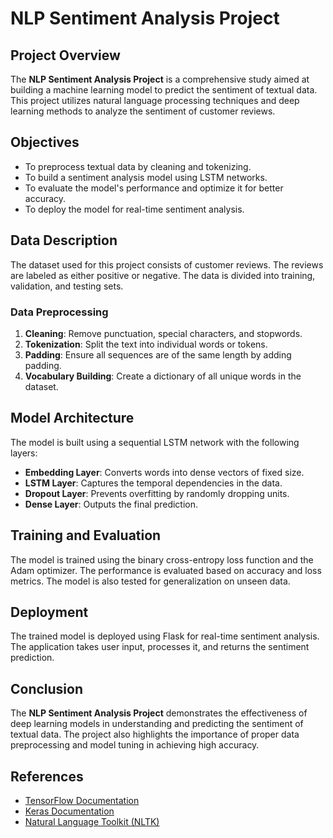 # NLP Sentiment Analysis Project

## Project Overview

The **NLP Sentiment Analysis Project** is a comprehensive study aimed at building a machine learning model to predict the sentiment of textual data. This project utilizes natural language processing techniques and deep learning methods to analyze the sentiment of customer reviews.

## Objectives

- To preprocess textual data by cleaning and tokenizing.
- To build a sentiment analysis model using LSTM networks.
- To evaluate the model's performance and optimize it for better accuracy.
- To deploy the model for real-time sentiment analysis.

## Data Description

The dataset used for this project consists of customer reviews. The reviews are labeled as either positive or negative. The data is divided into training, validation, and testing sets.

### Data Preprocessing

1. **Cleaning**: Remove punctuation, special characters, and stopwords.
2. **Tokenization**: Split the text into individual words or tokens.
3. **Padding**: Ensure all sequences are of the same length by adding padding.
4. **Vocabulary Building**: Create a dictionary of all unique words in the dataset.

## Model Architecture

The model is built using a sequential LSTM network with the following layers:

- **Embedding Layer**: Converts words into dense vectors of fixed size.
- **LSTM Layer**: Captures the temporal dependencies in the data.
- **Dropout Layer**: Prevents overfitting by randomly dropping units.
- **Dense Layer**: Outputs the final prediction.

## Training and Evaluation

The model is trained using the binary cross-entropy loss function and the Adam optimizer. The performance is evaluated based on accuracy and loss metrics. The model is also tested for generalization on unseen data.

## Deployment

The trained model is deployed using Flask for real-time sentiment analysis. The application takes user input, processes it, and returns the sentiment prediction.

## Conclusion

The **NLP Sentiment Analysis Project** demonstrates the effectiveness of deep learning models in understanding and predicting the sentiment of textual data. The project also highlights the importance of proper data preprocessing and model tuning in achieving high accuracy.

## References

- [TensorFlow Documentation](https://www.tensorflow.org/)
- [Keras Documentation](https://keras.io/)
- [Natural Language Toolkit (NLTK)](https://www.nltk.org/)
